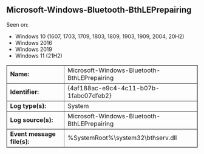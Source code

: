 ## Microsoft-Windows-Bluetooth-BthLEPrepairing

Seen on:
* Windows 10 (1607, 1703, 1709, 1803, 1809, 1903, 1909, 2004, 20H2)
* Windows 2016
* Windows 2019
* Windows 11 (21H2)

<table border="1" class="docutils">
  <tbody>
    <tr>
      <td><b>Name:</b></td>
      <td>Microsoft-Windows-Bluetooth-BthLEPrepairing</td>
    </tr>
    <tr>
      <td><b>Identifier:</b></td>
      <td>{4af188ac-e9c4-4c11-b07b-1fabc07dfeb2}</td>
    </tr>
    <tr>
      <td><b>Log type(s):</b></td>
      <td>System</td>
    </tr>
    <tr>
      <td><b>Log source(s):</b></td>
      <td>Microsoft-Windows-Bluetooth-BthLEPrepairing</td>
    </tr>
    <tr>
      <td><b>Event message file(s):</b></td>
      <td>%SystemRoot%\system32\bthserv.dll</td>
    </tr>
  </tbody>
</table>

&nbsp;

